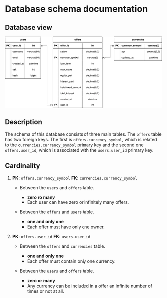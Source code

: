 # Database schema documentation

## Database view

![Database schema](./assets/schema.webp)

## Description

The schema of this database consists of three main tables. The `offers` table has two foreign keys. The first is `offers.currency_symbol`, which is related to the `currencies.currency_symbol` primary key and the second one `offers.user_id`, which is associated with the `users.user_id` primary key.

## Cardinality

1. **PK**: `offers.currency_symbol` **FK**: `currencies.currency_symbol`

    - Between the `users` and `offers` table.
        - **zero ro many**
        - Each user can have zero or infinitely many offers.

    - Between the `offers` and `users` table.
        - **one and only one**
        - Each offer must have only one owner.


2. **PK**: `offers.user_id` **FK**: `users.user_id`

    - Between the `offers` and `currencies` table.
        - **one and only one**
        - Each offer must contain only one currency.

    - Between the `users` and `offers` table.
        - **zero or many**
        - Any currency can be included in a offer an infinite number of times or not at all.